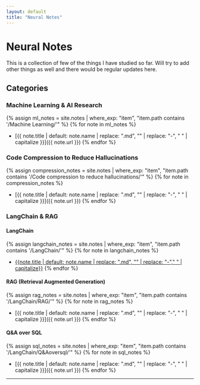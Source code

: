 ```yaml
---
layout: default
title: "Neural Notes"
---
```


# Neural Notes

This is a collection of few of the things I have studied so far. Will try to add other things as well and there would be regular updates here.

## Categories

### Machine Learning & AI Research
{% assign ml_notes = site.notes | where_exp: "item", "item.path contains '/Machine Learning/'" %}
{% for note in ml_notes %}
- [{{ note.title | default: note.name | replace: ".md", "" | replace: "-", " " | capitalize }}]({{ note.url }})
{% endfor %}

### Code Compression to Reduce Hallucinations
{% assign compression_notes = site.notes | where_exp: "item", "item.path contains '/Code compression to reduce hallucinations/'" %}
{% for note in compression_notes %}
- [{{ note.title | default: note.name | replace: ".md", "" | replace: "-", " " | capitalize }}]({{ note.url }})
{% endfor %}

### LangChain & RAG
#### LangChain
{% assign langchain_notes = site.notes | where_exp: "item", "item.path contains '/LangChain/'" %}
{% for note in langchain_notes %}
- [{{note.title | default: note.name | replace: ".md", "" | replace: "-"," " | capitalize}}]({{note.url}})
{% endfor %}
#### RAG (Retrieval Augmented Generation)
{% assign rag_notes = site.notes | where_exp: "item", "item.path contains '/LangChain/RAG/'" %}
{% for note in rag_notes %}
- [{{ note.title | default: note.name | replace: ".md", "" | replace: "-", " " | capitalize }}]({{ note.url }})
{% endfor %}

#### Q&A over SQL
{% assign sql_notes = site.notes | where_exp: "item", "item.path contains '/LangChain/Q&Aoversql/'" %}
{% for note in sql_notes %}
- [{{ note.title | default: note.name | replace: ".md", "" | replace: "-", " " | capitalize }}]({{ note.url }})
{% endfor %}
---

